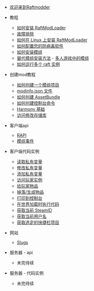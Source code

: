 - [欢迎来到Raftmodder](guid.md)
- 教程
    - [如何安装 RaftModLoader](/tutorials/how-to-install-raftmodloader/readme.md)
     - [故障排除](/tutorials/how-to-install-raftmodloader/trouble/troubleshooting.md)
     - [如何在 Linux 上安装 RaftModLoader](tutorials/how-to-install-raftmodloader/install-in-linux/README.md)
    - [如何配置您的防病毒软件](/tutorials/how-to-get-rid-of-virus-error/readme.md)
    - [如何安装模组](/tutorials/how-to-install-a-mod/README.md)
     - [替代模组安装方法](/tutorials/how-to-install-a-mod/alternative-mod-installation-methods.md)
      - [多人游戏中的模组](/tutorials/mods-in-multiplayer/README.md)
    - [如何运行多个 raft 实例](/tutorials/how-to-run-multiple-raft-instances/README.md)

- 创建mod教程
    - [如何创建一个模组项目](/modding-tutorials/how-to-create-a-mod-project/README.md)
     - [modinfo.json 文件](/general/network/protocol-model.md)
    - [如何创建 AssetBundle](/general/network/protocol-model.md)
    - [如何创建控制台命令](/general/network/protocol-model.md)
    - [Harmony 基础](/general/network/protocol-model.md)
    - [访问修改存储库](/general/network/protocol-model.md)


- 客户端api
    - [RAPI](/general/network/protocol-model.md)
    - [模组事件](/general/network/protocol-model.md)


- 客户端代码实例
    - [读取私有变量](/general/network/protocol-model.md)
    - [修改私有变量](/general/network/protocol-model.md)
    - [添加私有变量](/general/network/protocol-model.md)
    - [访问玩家实例](/general/network/protocol-model.md)
    - [给玩家物品](/general/network/protocol-model.md)
    - [掉落/生成物品](/general/network/protocol-model.md)
    - [打印到控制台](/general/network/protocol-model.md)
    - [在世界加载时执行代码](/general/network/protocol-model.md)
    - [获取当前 SteamID](/general/network/protocol-model.md)
    - [获取当前用户名](/general/network/protocol-model.md)
    - [获取选定的快捷栏项目](/general/network/protocol-model.md)


- 网站
    - [Slugs](/general/network/protocol-model.md)


- 服务器 - api
    - 未完待续


- 服务器 - 代码实例
    - 未完待续
